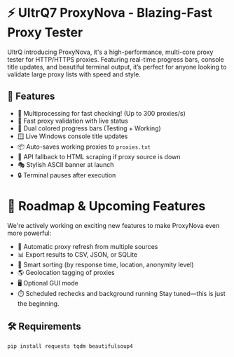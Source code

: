 # ⚡ UltrQ7 ProxyNova - Blazing-Fast Proxy Tester

UltrQ introducing ProxyNova, it's a high-performance, multi-core proxy tester for HTTP/HTTPS proxies. Featuring real-time progress bars, console title updates, and beautiful terminal output, it’s perfect for anyone looking to validate large proxy lists with speed and style.

## 🚀 Features

- 🧠 Multiprocessing for fast checking! (Up to 300 proxies/s)
- 🎯 Fast proxy validation with live status
- 🎨 Dual colored progress bars (Testing + Working)
- 🪟 Live Windows console title updates
- 📦 Auto-saves working proxies to `proxies.txt`
- 🦾 API fallback to HTML scraping if proxy source is down
- 🎭 Stylish ASCII banner at launch
- 🔒 Terminal pauses after execution

# 🚧 Roadmap & Upcoming Features
We're actively working on exciting new features to make ProxyNova even more powerful:
- 🔁 Automatic proxy refresh from multiple sources
- 📊 Export results to CSV, JSON, or SQLite
- 🧠 Smart sorting (by response time, location, anonymity level)
- 🌎 Geolocation tagging of proxies
- 🖥️ Optional GUI mode
- ⏱️ Scheduled rechecks and background running
Stay tuned—this is just the beginning.


## 🛠️ Requirements

```bash
pip install requests tqdm beautifulsoup4


